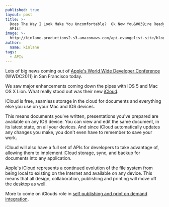 ```yaml
---
published: true
layout: post
title: >-
  Does The Way I Look Make You Uncomfortable?  Ok Now You&#039;re Ready for
  APIs!
image: >-
  http://kinlane-productions2.s3.amazonaws.com/api-evangelist-site/blog/Kin-Lane-2010-2012-2.png
author:
  name: kinlane
tags:
  - APIs
---
```

Lots of big news coming out of [Apple's World Wide Developer Conference](https://developer.apple.com/wwdc/ "Apple's World Wide Developer Conference") (WWDC2011) in San Francisco today.

We saw major enhancements coming down the pipes with IOS 5 and Mac OS X Lion. What really stood out was their new [iCloud](https://www.apple.com/icloud/ "iCloud").

iCloud is free, seamless storage in the cloud for documents and everything else you use on your Mac and IOS devices.

This means documents you've written, presentations you've prepared are available on any IOS device. You can view and edit the same document, in its latest state, on all your devices. And since iCloud automatically updates any changes you make, you don't even have to remember to save your work.

iCloud will also have a full set of APIs for developers to take advantage of, allowing them to implement iCloud storage, sync, and backup for documents into any application.

Apple's iCloud represents a continued evolution of the file system from being local to existing on the Internet and available on any device. This means that all design, collaboration, publishing and printing will move off the desktop as well.

More to come on iClouds role in [self publishing and print on demand integration](http://developer.mimeo.com "self publishing and print on demand integration").